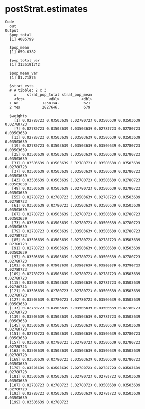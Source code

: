 # postStrat.estimates

    Code
      out
    Output
      $pop_total
      [1] 4085799
      
      $pop_mean
      [1] 659.6382
      
      $pop_total_var
      [1] 3135191742
      
      $pop_mean_var
      [1] 81.71875
      
      $strat_ests
      # A tibble: 2 x 3
        x     strat_pop_total strat_pop_mean
        <fct>           <dbl>          <dbl>
      1 No           1258154.           621.
      2 Yes          2827646.           679.
      
      $weights
        [1] 0.02780723 0.03503639 0.02780723 0.03503639 0.03503639 0.02780723
        [7] 0.02780723 0.03503639 0.03503639 0.02780723 0.02780723 0.03503639
       [13] 0.02780723 0.03503639 0.03503639 0.03503639 0.03503639 0.03503639
       [19] 0.02780723 0.03503639 0.03503639 0.03503639 0.02780723 0.03503639
       [25] 0.03503639 0.03503639 0.03503639 0.03503639 0.02780723 0.03503639
       [31] 0.03503639 0.03503639 0.02780723 0.03503639 0.03503639 0.02780723
       [37] 0.03503639 0.03503639 0.03503639 0.03503639 0.02780723 0.03503639
       [43] 0.03503639 0.03503639 0.02780723 0.03503639 0.02780723 0.03503639
       [49] 0.03503639 0.03503639 0.02780723 0.03503639 0.02780723 0.03503639
       [55] 0.02780723 0.02780723 0.03503639 0.02780723 0.03503639 0.02780723
       [61] 0.03503639 0.02780723 0.03503639 0.03503639 0.03503639 0.03503639
       [67] 0.02780723 0.03503639 0.02780723 0.03503639 0.02780723 0.03503639
       [73] 0.03503639 0.03503639 0.02780723 0.03503639 0.02780723 0.03503639
       [79] 0.02780723 0.03503639 0.03503639 0.03503639 0.02780723 0.02780723
       [85] 0.03503639 0.03503639 0.02780723 0.02780723 0.03503639 0.02780723
       [91] 0.02780723 0.03503639 0.03503639 0.03503639 0.03503639 0.03503639
       [97] 0.03503639 0.03503639 0.02780723 0.03503639 0.02780723 0.02780723
      [103] 0.03503639 0.03503639 0.03503639 0.03503639 0.02780723 0.02780723
      [109] 0.02780723 0.03503639 0.02780723 0.02780723 0.03503639 0.02780723
      [115] 0.03503639 0.03503639 0.03503639 0.02780723 0.03503639 0.02780723
      [121] 0.03503639 0.02780723 0.02780723 0.03503639 0.03503639 0.02780723
      [127] 0.03503639 0.02780723 0.02780723 0.03503639 0.03503639 0.03503639
      [133] 0.02780723 0.03503639 0.03503639 0.03503639 0.02780723 0.02780723
      [139] 0.03503639 0.03503639 0.03503639 0.02780723 0.03503639 0.03503639
      [145] 0.03503639 0.03503639 0.03503639 0.03503639 0.03503639 0.02780723
      [151] 0.02780723 0.03503639 0.03503639 0.03503639 0.02780723 0.03503639
      [157] 0.03503639 0.02780723 0.02780723 0.03503639 0.02780723 0.02780723
      [163] 0.03503639 0.03503639 0.03503639 0.03503639 0.03503639 0.02780723
      [169] 0.03503639 0.02780723 0.03503639 0.03503639 0.02780723 0.03503639
      [175] 0.03503639 0.03503639 0.02780723 0.02780723 0.03503639 0.02780723
      [181] 0.03503639 0.03503639 0.02780723 0.02780723 0.03503639 0.03503639
      [187] 0.02780723 0.02780723 0.02780723 0.03503639 0.03503639 0.02780723
      [193] 0.02780723 0.03503639 0.03503639 0.02780723 0.03503639 0.03503639
      [199] 0.03503639 0.02780723
      

